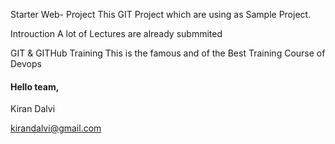 Starter Web- Project
This GIT Project which are using as Sample Project.

Introuction 
A lot of Lectures are already submmited

GIT & GITHub Training
This is the famous and of the Best Training Course of Devops


#### Hello team,
Kiran Dalvi

kirandalvi@gmail.com

